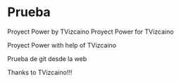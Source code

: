Prueba
======

Proyect Power by TVizcaino
Proyect Power for TVizcaino

Proyect Power with help of TVizcaino

Prueba de git desde la web


Thanks to  TVizcaino!!!
